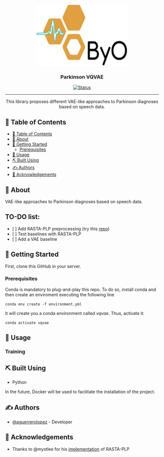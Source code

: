 
<p align="center">
  <a href="" rel="noopener">
 <img width=300px height=200px src="./img/logo.png" alt="Project logo"></a>
</p>

<h3 align="center">Parkinson VQVAE </h3>

<div align="center">

[![Status](https://img.shields.io/badge/status-active-success.svg)]()

</div>

---

<p align="center"> This library proposes different VAE-like approaches to Parkinson diagnoses based on speech data.
    <br> 
</p>

## 📝 Table of Contents

- [📝 Table of Contents](#-table-of-contents)
- [🧐 About ](#-about-)
- [🏁 Getting Started ](#-getting-started-)
  - [Prerequisites](#prerequisites)
- [🎈 Usage ](#-usage-)
- [⛏️ Built Using ](#️-built-using-)
- [✍️ Authors ](#️-authors-)
- [🎉 Acknowledgements ](#-acknowledgements-)


## 🧐 About <a name = "about"></a>

VAE-like approaches to Parkinson diagnoses based on speech data.

## TO-DO list:

- [ ] Add RASTA-PLP preprocessing (try this [repo](https://spafe.readthedocs.io/en/latest/features/rplp.html))
- [ ] Test baselines with RASTA-PLP
- [ ] Add a VAE baseline
    
## 🏁 Getting Started <a name = "getting_started"></a>

First, clone this GitHub in your server.

### Prerequisites

Conda is mandatory to plug-and-play this repo. To do so, install conda and then create an enviroment executing the following line

```
conda env create -f environment.yml
```

It will create you a conda environment called _vqvae_. Thus, activate it:

```
conda activate vqvae
```

## 🎈 Usage <a name="usage"></a>

### Training <a name="training"></a>

## ⛏️ Built Using <a name = "built_using"></a>

- Python

In the future, Docker will be used to facilitate the installation of the project.

## ✍️ Authors <a name = "authors"></a>

- [@aguerrerolopez](https://aguerrerolopez.github.io) - Developer

## 🎉 Acknowledgements <a name = "acknowledgement"></a>

- Thanks to @mystlee for his [implementation](https://github.com/mystlee/rasta_py/tree/master) of RASTA-PLP